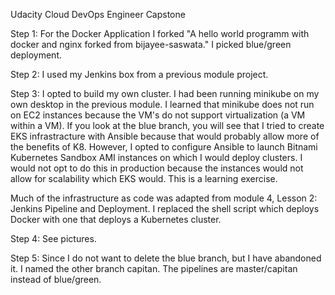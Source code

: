 Udacity Cloud DevOps Engineer Capstone

Step 1: For the Docker Application I forked "A hello world programm with docker and nginx forked from bijayee-saswata." I picked blue/green deployment.

Step 2: I used my Jenkins box from a previous module project.

Step 3: I opted to build my own cluster. I had been running minikube on my own desktop in the previous module. I learned that minikube does not run on EC2 instances because the VM's do not support virtualization (a VM within a VM). If you look at the blue branch, you will see that I tried to create EKS infrastracture with Ansible because that would probably allow more of the benefits of K8. However, I opted to configure Ansible to launch Bitnami Kubernetes Sandbox AMI instances on which I would deploy clusters. I would not opt to do this in production because the instances would not allow for scalability which EKS would. This is a learning exercise.

Much of the infrastructure as code was adapted from module 4, Lesson 2: Jenkins Pipeline and Deployment. I replaced the shell script which deploys Docker with one that deploys a Kubernetes cluster.

Step 4: See pictures.

Step 5: Since I do not want to delete the blue branch, but I have abandoned it. I named the other branch capitan. The pipelines are master/capitan instead of blue/green.  
